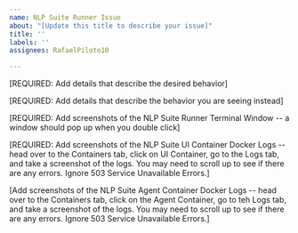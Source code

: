 ```yaml
---
name: NLP Suite Runner Issue
about: "[Update this title to describe your issue]"
title: ''
labels: ''
assignees: RafaelPiloto10

---
```


[REQUIRED: Add details that describe the desired behavior]

[REQUIRED: Add details that describe the behavior you are seeing instead]

[REQUIRED: Add screenshots of the NLP Suite Runner Terminal Window -- a window should pop up when you double click]

[REQUIRED: Add screenshots of the NLP Suite UI Container Docker Logs -- head over to the Containers tab, click on UI Container, go to the Logs tab, and take a screenshot of the logs. You may need to scroll up to see if there are any errors. Ignore 503 Service Unavailable Errors.]

[Add screenshots of the NLP Suite Agent Container Docker Logs -- head over to the Containers tab, click on the Agent Container, go to teh Logs tab, and take a screenshot of the logs. You may need to scroll up to see if there are any errors. Ignore 503 Service Unavailable Errors.]
